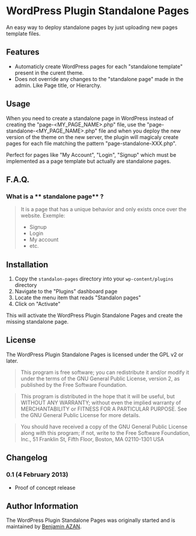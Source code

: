 # WordPress Plugin Standalone Pages

An easy way to deploy standalone pages by just uploading new pages template files.

## Features

* Automaticly create WordPress pages for each "standalone template" present in the curent theme.
* Does not override any changes to the "standalone page" made in the admin. Like Page title, or Hierarchy.

## Usage

When you need to create a standalone page in WordPress instead of creating the "page-<MY_PAGE_NAME>.php" file, use the "page-standalone-<MY_PAGE_NAME>.php" file and when you deploy the new version of the theme on the new server, the plugin will magicaly create pages for each file matching the pattern "page-standalone-XXX.php".

Perfect for pages like "My Account", "Login", "Signup" which must be implemented as a page template but actually are standalone pages.

## F.A.Q.

### What is a ** standalone page** ?
> It is a page that has a unique behavior and only exists once over the website.
> Exemple: 
> * Signup
> * Login
> * My account
> * etc.


## Installation


1. Copy the `standalon-pages` directory into your `wp-content/plugins` directory
2. Navigate to the "Plugins" dashboard page
3. Locate the menu item that reads "Standalon pages"
4. Click on "Activate"

This will activate the WordPress Plugin Standalone Pages and create the missing standalone page.

## License

The WordPress Plugin Standalone Pages is licensed under the GPL v2 or later.

> This program is free software; you can redistribute it and/or modify
it under the terms of the GNU General Public License, version 2, as 
published by the Free Software Foundation.

> This program is distributed in the hope that it will be useful,
but WITHOUT ANY WARRANTY; without even the implied warranty of
MERCHANTABILITY or FITNESS FOR A PARTICULAR PURPOSE.  See the
GNU General Public License for more details.

> You should have received a copy of the GNU General Public License
along with this program; if not, write to the Free Software
Foundation, Inc., 51 Franklin St, Fifth Floor, Boston, MA  02110-1301  USA

## Changelog

### 0.1 (4 February 2013)

* Proof of concept release

## Author Information

The WordPress Plugin Standalone Pages was originally started and is maintained by [Benjamin AZAN](http://benjaminazan.com). 
